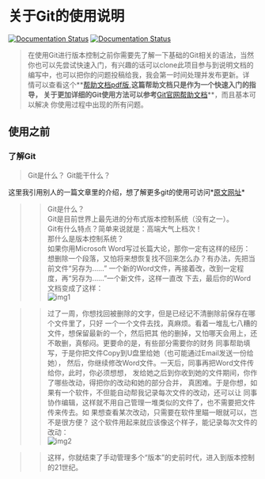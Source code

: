 # 关于Git的使用说明
[![Documentation Status](https://img.shields.io/badge/帮助文档-PDF-brightgreen.svg)](http://192.168.0.147:3000/test/FirstTestRepos/src/master/help-gogs.pdf) [![Documentation Status](https://img.shields.io/badge/帮助文档-Git官网-brightgreen.svg)](https://git-scm.com/book/zh/v2)
> 在使用Git进行版本控制之前你需要先了解一下基础的Git相关的语法，当然
你也可以先尝试快速入门，有兴趣的话可以clone此项目参与到说明文档的
编写中，也可以把你的问题投稿给我，我会第一时间处理并发布更新。详
情可以查看这个**[帮助文档pdf版](http://192.168.0.147:3000/test/FirstTestRepos/src/master/help-gogs.pdf)**,这篇帮助文档只是作为一个快速入门的指导，
关于更加详细的Git使用方法可以参考**[Git官网帮助文档](https://git-scm.com/book/zh/v2)**，而且基本可以解决
你使用过程中出现的所有问题。

## 使用之前
### 了解Git
> Git是什么？ Git能干什么？

这里我引用别人的一篇文章里的介绍，想了解更多git的使用可访问*[原文网址](https://www.liaoxuefeng.com/wiki/0013739516305929606dd18361248578c67b8067c8c017b000/001373962845513aefd77a99f4145f0a2c7a7ca057e7570000)*
>> Git是什么？<br/>
Git是目前世界上最先进的分布式版本控制系统（没有之一）。<br/>
Git有什么特点？简单来说就是：高端大气上档次！<br/>
那什么是版本控制系统？<br/>
如果你用Microsoft Word写过长篇大论，那你一定有这样的经历：<br/>
想删除一个段落，又怕将来想恢复找不回来怎么办？有办法，先把当前文件“另存为……”
一个新的Word文件，再接着改，改到一定程度，再“另存为……”一个新文件，这样一直改
下去，最后你的Word文档变成了这样：<br/>
![img1](http://192.168.0.147:3000/recho/FirstTestRepos/src/master/img/1.png)

>> 过了一周，你想找回被删除的文字，但是已经记不清删除前保存在哪个文件里了，只好
一个一个文件去找，真麻烦。看着一堆乱七八糟的文件，想保留最新的一个，然后把其
他的删掉，又怕哪天会用上，还不敢删，真郁闷。更要命的是，有些部分需要你的财务
同事帮助填写，于是你把文件Copy到U盘里给她（也可能通过Email发送一份给她），
然后，你继续修改Word文件。一天后，同事再把Word文件传给你，此时，你必须想想，
发给她之后到你收到她的文件期间，你作了哪些改动，得把你的改动和她的部分合并，
真困难。于是你想，如果有一个软件，不但能自动帮我记录每次文件的改动，还可以让
同事协作编辑，这样就不用自己管理一堆类似的文件了，也不需要把文件传来传去。如
果想查看某次改动，只需要在软件里瞄一眼就可以，岂不是很方便？
> 这个软件用起来就应该像这个样子，能记录每次文件的改动：<br/>
![img2](http://192.168.0.147:3000/recho/FirstTestRepos/src/master/img/2.png)

>> 这样，你就结束了手动管理多个“版本”的史前时代，进入到版本控制的21世纪。
